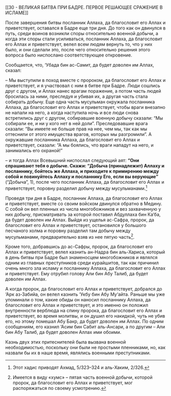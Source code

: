 [[30 - ВЕЛИКАЯ БИТВА ПРИ БАДРЕ. ПЕРВОЕ РЕШАЮЩЕЕ СРАЖЕНИЕ В ИСЛАМЕ]]

После завершения битвы посланник Аллаха, да благословит его Аллах и приветствует, оставался в Бадре еще три дня. До того как он двинулся в путь, среди воинов возникли споры относительно военной добычи, а когда эти споры стали усиливаться, посланник Аллаха, да благословит его Аллах и приветствует, велел всем людям вернуть то, что у них было, и они сделали это, после чего относительно решения этого вопроса было ниспослано соответствующее откровение.

Сообщается, что, ‘Убада бин ас-Самит, да будет доволен им Аллах, сказал:

– Мы выступили в поход вместе с пророком, да благословит его Аллах и приветствует, и я участвовал с ним в битве при Бадре. Люди сошлись друг с другом, и Аллах нанес врагам поражение, а потом часть людей бросилась за ними, преследуя и убивая их, а другая часть стала собирать добычу. Еще одна часть мусульман окружала посланника Аллаха, да благословит его Аллах и приветствует, чтобы враги внезапно не напали на него, а когда наступила ночь и все люди снова встретились друг с другом, собиравшие военную добычу сказали: “Мы собирали ее, и ни у кого нет в ней доли”. Преследовавшие врага сказали: “Вы имеете не больше прав на нее, чем мы, так как мы оттеснили от этого имущества врагов, которых мы разгромили”. А окружавшие посланника Аллаха, да благословит его Аллах и приветствует, сказали: “А мы боялись, что враги нападут на него, и занимались его охраной!”

– и тогда Аллах Всевышний ниспослал следующий аят: **“Они спрашивают тебя о добыче. Скажи: “Добыча (принадлежит) Аллаху и посланнику, бойтесь же Аллаха, и приходите к примирению между собой и повинуйтесь Аллаху и посланнику Его, если вы верующие”** (“Добыча”, 1), после чего посланник Аллаха, да благословит его Аллах и приветствует, поровну разделил добычу между мусульманами.[^1]

Проведя три дня в Бадре, посланник Аллаха, да благословит его Аллах и приветствует, вместе со своим войском двинулся обратно в Медину. С собой он вел пленных из числа многобожников и вез захваченную у них добычу, присматривать за которой поставил Абдуллаха бин Ка‘ба, да будет доволен им Аллах. Выйдя из ущелья ас-Сафра, пророк, да благословит его Аллах и приветствует, остановился у большого песчаного холма и поровну разделил там добычу между мусульманами, предварительно взяв из нее пятую часть[^2].

Кроме того, добравшись до ас-Сафры, пророк, да благословит его Аллах и приветствует, велел казнить ан-Надра бин аль-Хариса, который в день битвы при Бадре был знаменосцем многобожников и являлся одним из главных преступников среди курайшитов, так как причинил очень много зла исламу и посланнику Аллаха, да благословит его Аллах и приветствует. Ему отрубил голову Али бин Абу Талиб, да будет доволен им Аллах.

А когда пророк, да благословит его Аллах и приветствует, добрался до ‘Арк аз-Забийа, он велел казнить ‘Укбу бин Абу Му‘айта. Раньше мы уже упоминали о том, какие обиды он наносил посланнику Аллаха, да благословит его Аллах и приветствует, и это именно он положил внутренности верблюда на спину пророка, да благословит его Аллах и приветствует, во время молитвы, и он душил его накидкой, чуть не убив его, но этому помешал Абу Бакр, да будет доволен им Аллах. По одним сообщениям, его казнил ‘Асим бин Сабит аль-Ансари, а по другим – Али бин Абу Талиб, да будет доволен Аллах ими обоими.

Казнь двух этих притеснителей была вызвана военной необходимостью, поскольку они были не простыми пленниками, но, как назвали бы их в наше время, являлись военными преступниками.

[^1]: Этот хадис приводят Ахмад, 5/323–324 и аль-Хаким, 2/326.

[^2]: Имеется в виду «хумс» – пятая часть военной добычи, которой пророк, да благословит его Аллах и приветствует, мог распоряжаться по своему усмотрению.


